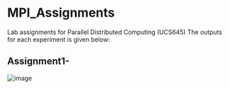# MPI_Assignments
Lab assignments for Parallel Distributed Computing (UCS645)
The outputs for each experiment is given below:

## Assignment1-
![image](https://github.com/user-attachments/assets/535fb49a-296e-48d7-bb06-bcf747c6f588)
